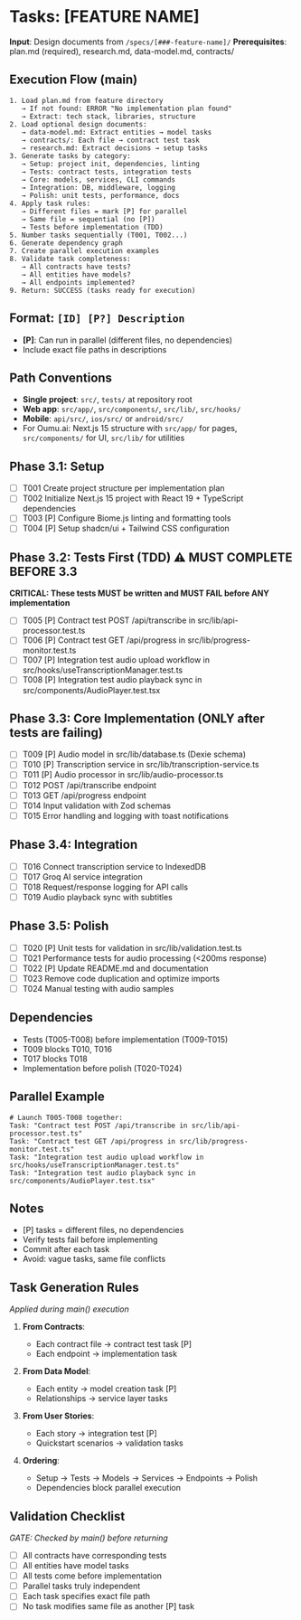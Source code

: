 # Tasks: [FEATURE NAME]

**Input**: Design documents from `/specs/[###-feature-name]/`
**Prerequisites**: plan.md (required), research.md, data-model.md, contracts/

## Execution Flow (main)
```
1. Load plan.md from feature directory
   → If not found: ERROR "No implementation plan found"
   → Extract: tech stack, libraries, structure
2. Load optional design documents:
   → data-model.md: Extract entities → model tasks
   → contracts/: Each file → contract test task
   → research.md: Extract decisions → setup tasks
3. Generate tasks by category:
   → Setup: project init, dependencies, linting
   → Tests: contract tests, integration tests
   → Core: models, services, CLI commands
   → Integration: DB, middleware, logging
   → Polish: unit tests, performance, docs
4. Apply task rules:
   → Different files = mark [P] for parallel
   → Same file = sequential (no [P])
   → Tests before implementation (TDD)
5. Number tasks sequentially (T001, T002...)
6. Generate dependency graph
7. Create parallel execution examples
8. Validate task completeness:
   → All contracts have tests?
   → All entities have models?
   → All endpoints implemented?
9. Return: SUCCESS (tasks ready for execution)
```

## Format: `[ID] [P?] Description`
- **[P]**: Can run in parallel (different files, no dependencies)
- Include exact file paths in descriptions

## Path Conventions
- **Single project**: `src/`, `tests/` at repository root
- **Web app**: `src/app/`, `src/components/`, `src/lib/`, `src/hooks/`
- **Mobile**: `api/src/`, `ios/src/` or `android/src/`
- For Oumu.ai: Next.js 15 structure with `src/app/` for pages, `src/components/` for UI, `src/lib/` for utilities

## Phase 3.1: Setup
- [ ] T001 Create project structure per implementation plan
- [ ] T002 Initialize Next.js 15 project with React 19 + TypeScript dependencies
- [ ] T003 [P] Configure Biome.js linting and formatting tools
- [ ] T004 [P] Setup shadcn/ui + Tailwind CSS configuration

## Phase 3.2: Tests First (TDD) ⚠️ MUST COMPLETE BEFORE 3.3
**CRITICAL: These tests MUST be written and MUST FAIL before ANY implementation**
- [ ] T005 [P] Contract test POST /api/transcribe in src/lib/api-processor.test.ts
- [ ] T006 [P] Contract test GET /api/progress in src/lib/progress-monitor.test.ts
- [ ] T007 [P] Integration test audio upload workflow in src/hooks/useTranscriptionManager.test.ts
- [ ] T008 [P] Integration test audio playback sync in src/components/AudioPlayer.test.tsx

## Phase 3.3: Core Implementation (ONLY after tests are failing)
- [ ] T009 [P] Audio model in src/lib/database.ts (Dexie schema)
- [ ] T010 [P] Transcription service in src/lib/transcription-service.ts
- [ ] T011 [P] Audio processor in src/lib/audio-processor.ts
- [ ] T012 POST /api/transcribe endpoint
- [ ] T013 GET /api/progress endpoint
- [ ] T014 Input validation with Zod schemas
- [ ] T015 Error handling and logging with toast notifications

## Phase 3.4: Integration
- [ ] T016 Connect transcription service to IndexedDB
- [ ] T017 Groq AI service integration
- [ ] T018 Request/response logging for API calls
- [ ] T019 Audio playback sync with subtitles

## Phase 3.5: Polish
- [ ] T020 [P] Unit tests for validation in src/lib/validation.test.ts
- [ ] T021 Performance tests for audio processing (<200ms response)
- [ ] T022 [P] Update README.md and documentation
- [ ] T023 Remove code duplication and optimize imports
- [ ] T024 Manual testing with audio samples

## Dependencies
- Tests (T005-T008) before implementation (T009-T015)
- T009 blocks T010, T016
- T017 blocks T018
- Implementation before polish (T020-T024)

## Parallel Example
```
# Launch T005-T008 together:
Task: "Contract test POST /api/transcribe in src/lib/api-processor.test.ts"
Task: "Contract test GET /api/progress in src/lib/progress-monitor.test.ts"
Task: "Integration test audio upload workflow in src/hooks/useTranscriptionManager.test.ts"
Task: "Integration test audio playback sync in src/components/AudioPlayer.test.tsx"
```

## Notes
- [P] tasks = different files, no dependencies
- Verify tests fail before implementing
- Commit after each task
- Avoid: vague tasks, same file conflicts

## Task Generation Rules
*Applied during main() execution*

1. **From Contracts**:
   - Each contract file → contract test task [P]
   - Each endpoint → implementation task
   
2. **From Data Model**:
   - Each entity → model creation task [P]
   - Relationships → service layer tasks
   
3. **From User Stories**:
   - Each story → integration test [P]
   - Quickstart scenarios → validation tasks

4. **Ordering**:
   - Setup → Tests → Models → Services → Endpoints → Polish
   - Dependencies block parallel execution

## Validation Checklist
*GATE: Checked by main() before returning*

- [ ] All contracts have corresponding tests
- [ ] All entities have model tasks
- [ ] All tests come before implementation
- [ ] Parallel tasks truly independent
- [ ] Each task specifies exact file path
- [ ] No task modifies same file as another [P] task